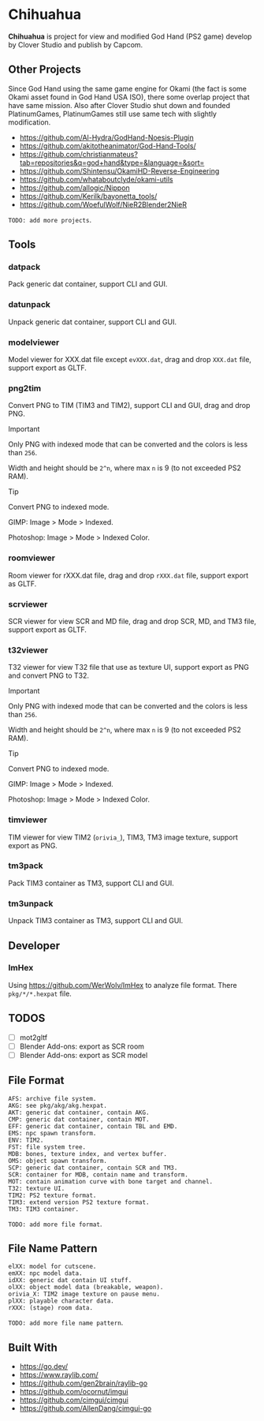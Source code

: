 # Chihuahua

**Chihuahua** is project for view and modified God Hand (PS2 game) develop by Clover Studio and publish by Capcom.

## Other Projects

Since God Hand using the same game engine for Okami (the fact is some Okami asset found in God Hand USA ISO), there some overlap project that have same mission. Also after Clover Studio shut down and founded PlatinumGames, PlatinumGames still use same tech with slightly modification.

- https://github.com/Al-Hydra/GodHand-Noesis-Plugin
- https://github.com/akitotheanimator/God-Hand-Tools/
- https://github.com/christianmateus?tab=repositories&q=god+hand&type=&language=&sort=
- https://github.com/Shintensu/OkamiHD-Reverse-Engineering
- https://github.com/whataboutclyde/okami-utils
- https://github.com/allogic/Nippon
- https://github.com/Kerilk/bayonetta_tools/
- https://github.com/WoefulWolf/NieR2Blender2NieR

`TODO: add more projects`.

## Tools

### datpack

Pack generic dat container, support CLI and GUI.

### datunpack

Unpack generic dat container, support CLI and GUI.

### modelviewer

Model viewer for XXX.dat file except `evXXX.dat`, drag and drop `XXX.dat` file, support export as GLTF.

### png2tim

Convert PNG to TIM (TIM3 and TIM2), support CLI and GUI, drag and drop PNG.

> [!IMPORTANT]  
> Only PNG with indexed mode that can be converted and the colors is less than `256`.
>
> Width and height should be `2^n`, where max `n` is 9 (to not exceeded PS2 RAM).

> [!TIP]
> Convert PNG to indexed mode.
>
> GIMP: Image > Mode > Indexed.
>
> Photoshop: Image > Mode > Indexed Color.

### roomviewer

Room viewer for rXXX.dat file, drag and drop `rXXX.dat` file, support export as GLTF.

### scrviewer

SCR viewer for view SCR and MD file, drag and drop SCR, MD, and TM3 file, support export as GLTF.

### t32viewer

T32 viewer for view T32 file that use as texture UI, support export as PNG and convert PNG to T32.

> [!IMPORTANT]  
> Only PNG with indexed mode that can be converted and the colors is less than `256`.
>
> Width and height should be `2^n`, where max `n` is 9 (to not exceeded PS2 RAM).

> [!TIP]
> Convert PNG to indexed mode.
>
> GIMP: Image > Mode > Indexed.
>
> Photoshop: Image > Mode > Indexed Color.

### timviewer

TIM viewer for view TIM2 (`orivia_`), TIM3, TM3 image texture, support export as PNG.

### tm3pack

Pack TIM3 container as TM3, support CLI and GUI.

### tm3unpack

Unpack TIM3 container as TM3, support CLI and GUI.

## Developer

### ImHex

Using https://github.com/WerWolv/ImHex to analyze file format. There `pkg/*/*.hexpat` file.

## TODOS

- [ ] mot2gltf
- [ ] Blender Add-ons: export as SCR room
- [ ] Blender Add-ons: export as SCR model

## File Format

```
AFS: archive file system.
AKG: see pkg/akg/akg.hexpat.
AKT: generic dat container, contain AKG.
CMP: generic dat container, contain MOT.
EFF: generic dat container, contain TBL and EMD.
EMS: npc spawn transform.
ENV: TIM2.
FST: file system tree.
MDB: bones, texture index, and vertex buffer.
OMS: object spawn transform.
SCP: generic dat container, contain SCR and TM3.
SCR: container for MDB, contain name and transform.
MOT: contain animation curve with bone target and channel.
T32: texture UI.
TIM2: PS2 texture format.
TIM3: extend version PS2 texture format.
TM3: TIM3 container.
```

`TODO: add more file format`.

## File Name Pattern

```
elXX: model for cutscene.
emXX: npc model data.
idXX: generic dat contain UI stuff.
olXX: object model data (breakable, weapon).
orivia_X: TIM2 image texture on pause menu.
plXX: playable character data.
rXXX: (stage) room data.
```

`TODO: add more file name pattern`.

## Built With

- https://go.dev/
- https://www.raylib.com/
- https://github.com/gen2brain/raylib-go
- https://github.com/ocornut/imgui
- https://github.com/cimgui/cimgui
- https://github.com/AllenDang/cimgui-go
